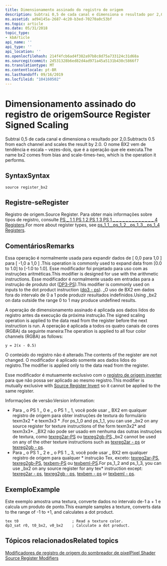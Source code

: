 ```yaml
---
title: Dimensionamento assinado do registro de origem
description: Subtrai 0,5 de cada canal e dimensiona o resultado por 2,0. O nome BX2 vem de tendência e escala – vezes-dois, que é a operação que ele executa.
ms.assetid: ad94145a-2687-4c20-b3ed-70270a0c53bf
ms.topic: article
ms.date: 05/31/2018
topic_type:
- kbArticle
api_name: ''
api_type: ''
api_location: ''
ms.openlocfilehash: 214f4fcb6ad4f382a97b8c8d75a733124c31d68a
ms.sourcegitcommit: 2d531328b6ed82d4ad971a45a5131b430c5866f7
ms.translationtype: MT
ms.contentlocale: pt-BR
ms.lasthandoff: 09/16/2019
ms.locfileid: "104160502"
---
```

# <a name="source-register-signed-scaling"></a><span data-ttu-id="35818-104">Dimensionamento assinado do registro de origem</span><span class="sxs-lookup"><span data-stu-id="35818-104">Source Register Signed Scaling</span></span>

<span data-ttu-id="35818-105">Subtrai 0,5 de cada canal e dimensiona o resultado por 2,0.</span><span class="sxs-lookup"><span data-stu-id="35818-105">Subtracts 0.5 from each channel and scales the result by 2.0.</span></span> <span data-ttu-id="35818-106">O nome BX2 vem de tendência e escala – vezes-dois, que é a operação que ele executa.</span><span class="sxs-lookup"><span data-stu-id="35818-106">The name bx2 comes from bias and scale-times-two, which is the operation it performs.</span></span>

## <a name="syntax"></a><span data-ttu-id="35818-107">Syntax</span><span class="sxs-lookup"><span data-stu-id="35818-107">Syntax</span></span>


```
source register_bx2
```



## <a name="register"></a><span data-ttu-id="35818-108">Registre-se</span><span class="sxs-lookup"><span data-stu-id="35818-108">Register</span></span>

<span data-ttu-id="35818-109">Registro de origem.</span><span class="sxs-lookup"><span data-stu-id="35818-109">Source Register.</span></span> <span data-ttu-id="35818-110">Para obter mais informações sobre tipos de registro, consulte [PS \_ 1 1 PS 1 2 PS 1 3 PS 1 \_ \_ \_ \_ \_ \_ \_ \_ \_ \_ \_ \_ \_ 4 Registers](dx9-graphics-reference-asm-ps-registers-ps-1-x.md).</span><span class="sxs-lookup"><span data-stu-id="35818-110">For more about register types, see [ps\_1\_1\_\_ps\_1\_2\_\_ps\_1\_3\_\_ps\_1\_4 Registers](dx9-graphics-reference-asm-ps-registers-ps-1-x.md).</span></span>

## <a name="remarks"></a><span data-ttu-id="35818-111">Comentários</span><span class="sxs-lookup"><span data-stu-id="35818-111">Remarks</span></span>

<span data-ttu-id="35818-112">Essa operação é normalmente usada para expandir dados de \[ 0,0 para 1,0 \] para \[ -1,0 a 1,0 \] .</span><span class="sxs-lookup"><span data-stu-id="35818-112">This operation is commonly used to expand data from \[0.0 to 1.0\] to \[-1.0 to 1.0\].</span></span> <span data-ttu-id="35818-113">Esse modificador foi projetado para uso com as instruções aritméticas.</span><span class="sxs-lookup"><span data-stu-id="35818-113">This modifier is designed for use with the arithmetic instructions.</span></span> <span data-ttu-id="35818-114">Esse modificador é normalmente usado em entradas para a instrução de produto dot ([DP3-PS](dp3---ps.md)).</span><span class="sxs-lookup"><span data-stu-id="35818-114">This modifier is commonly used on inputs to the dot product instruction ([dp3 - ps](dp3---ps.md)).</span></span> <span data-ttu-id="35818-115">\_O uso de BX2 em dados fora do intervalo de 0 a 1 pode produzir resultados indefinidos.</span><span class="sxs-lookup"><span data-stu-id="35818-115">Using \_bx2 on data outside the range 0 to 1 may produce undefined results.</span></span>

<span data-ttu-id="35818-116">A operação de dimensionamento assinado é aplicada aos dados lidos do registro antes da execução da próxima instrução.</span><span class="sxs-lookup"><span data-stu-id="35818-116">The signed scaling operation is applied to the data read from the register before the next instruction is run.</span></span> <span data-ttu-id="35818-117">A operação é aplicada a todos os quatro canais de cores (RGBA) da seguinte maneira:</span><span class="sxs-lookup"><span data-stu-id="35818-117">The operation is applied to all four color channels (RGBA) as follows:</span></span>


```
y = 2(x - 0.5)
```



<span data-ttu-id="35818-118">O conteúdo do registro não é alterado.</span><span class="sxs-lookup"><span data-stu-id="35818-118">The contents of the register are not changed.</span></span> <span data-ttu-id="35818-119">O modificador é aplicado somente aos dados lidos do registro.</span><span class="sxs-lookup"><span data-stu-id="35818-119">The modifier is applied only to the data read from the register.</span></span>

<span data-ttu-id="35818-120">Esse modificador é mutuamente exclusivo com o [registro de origem inverter](dx9-graphics-reference-asm-ps-registers-modifiers-invert.md) para que não possa ser aplicado ao mesmo registro.</span><span class="sxs-lookup"><span data-stu-id="35818-120">This modifier is mutually exclusive with [Source Register Invert](dx9-graphics-reference-asm-ps-registers-modifiers-invert.md) so it cannot be applied to the same register.</span></span>

<span data-ttu-id="35818-121">Informações de versão:</span><span class="sxs-lookup"><span data-stu-id="35818-121">Version information:</span></span>

-   <span data-ttu-id="35818-122">Para \_ o PS 1 \_ 0 e \_ o PS 1 \_ 1, você pode usar \_ BX2 em qualquer registro de origem para obter instruções de textura do formulário texm3x2 \* e texm3x3 \* .</span><span class="sxs-lookup"><span data-stu-id="35818-122">For ps\_1\_0 and ps\_1\_1, you can use \_bx2 on any source register for texture instructions of the form texm3x2\* and texm3x3\*.</span></span> <span data-ttu-id="35818-123">\_BX2 não pode ser usado em nenhuma das outras instruções de textura, como [texreg2ar-PS](texreg2ar---ps.md) ou [texreg2gb-PS](texreg2gb---ps.md).</span><span class="sxs-lookup"><span data-stu-id="35818-123">\_bx2 cannot be used on any of the other texture instructions such as [texreg2ar - ps](texreg2ar---ps.md) or [texreg2gb - ps](texreg2gb---ps.md).</span></span>
-   <span data-ttu-id="35818-124">Para \_ o PS 1 \_ 2 e \_ o PS 1 \_ 3, você pode usar \_ BX2 em qualquer registro de origem para qualquer \* instrução Tex, exceto: [texreg2ar-PS](texreg2ar---ps.md), [texreg2gb-PS](texreg2gb---ps.md), [texbem-PS](texbem---ps.md) ou [texbeml-PS](texbeml---ps.md).</span><span class="sxs-lookup"><span data-stu-id="35818-124">For ps\_1\_2 and ps\_1\_3, you can use \_bx2 on any source register for any tex\* instruction except: [texreg2ar - ps](texreg2ar---ps.md), [texreg2gb - ps](texreg2gb---ps.md), [texbem - ps](texbem---ps.md) or [texbeml - ps](texbeml---ps.md).</span></span>

## <a name="example"></a><span data-ttu-id="35818-125">Exemplo</span><span class="sxs-lookup"><span data-stu-id="35818-125">Example</span></span>

<span data-ttu-id="35818-126">Este exemplo amostra uma textura, converte dados no intervalo de-1 a + 1 e calcula um produto de ponto.</span><span class="sxs-lookup"><span data-stu-id="35818-126">This example samples a texture, converts data to the range of -1 to +1, and calculates a dot product.</span></span>


```
tex t0                        ; Read a texture color.
dp3_sat r0, t0_bx2, v0_bx2    ; Calculate a dot product.
```



## <a name="related-topics"></a><span data-ttu-id="35818-127">Tópicos relacionados</span><span class="sxs-lookup"><span data-stu-id="35818-127">Related topics</span></span>

<dl> <dt>

[<span data-ttu-id="35818-128">Modificadores de registro de origem do sombreador de pixel</span><span class="sxs-lookup"><span data-stu-id="35818-128">Pixel Shader Source Register Modifiers</span></span>](dx9-graphics-reference-asm-ps-registers-modifiers-source.md)
</dt> </dl>

 

 




